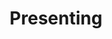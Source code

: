 ---
title: Presenting
crosslinks:
- eyecontact
- MassiveTitsnAss
- JeffMilton
- gonewildprofiles
- Lena_Anderson
- mila_azul
- Sasha_Rose
- PantiesToTheSide
- simps
- PinkChocolate
- palegirls
- ankletporn
- ButtCheekCreaseTans
- TheRedFox
---